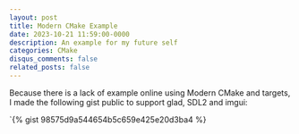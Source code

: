 ```yaml
---
layout: post
title: Modern CMake Example
date: 2023-10-21 11:59:00-0000
description: An example for my future self
categories: CMake
disqus_comments: false
related_posts: false
---
```


Because there is a lack of example online using Modern CMake and targets, I made the following gist public to support glad, SDL2 and imgui:

`{% gist 98575d9a544654b5c659e425e20d3ba4 %}